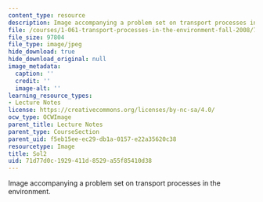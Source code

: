 ```yaml
---
content_type: resource
description: Image accompanying a problem set on transport processes in the environment.
file: /courses/1-061-transport-processes-in-the-environment-fall-2008/71d77d0c1929411d8529a55f85410d38_Sol2.jpg
file_size: 97804
file_type: image/jpeg
hide_download: true
hide_download_original: null
image_metadata:
  caption: ''
  credit: ''
  image-alt: ''
learning_resource_types:
- Lecture Notes
license: https://creativecommons.org/licenses/by-nc-sa/4.0/
ocw_type: OCWImage
parent_title: Lecture Notes
parent_type: CourseSection
parent_uid: f5eb15ee-ec29-db1a-0157-e22a35620c38
resourcetype: Image
title: Sol2
uid: 71d77d0c-1929-411d-8529-a55f85410d38
---
```

Image accompanying a problem set on transport processes in the environment.